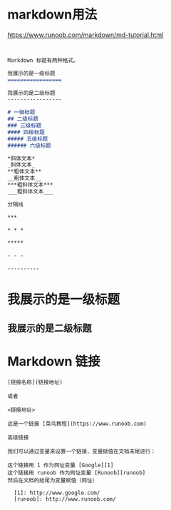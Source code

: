 # markdown用法

<https://www.runoob.com/markdown/md-tutorial.html>

```markdown


Markdown 标题有两种格式。

我展示的是一级标题
=================

我展示的是二级标题
-----------------

# 一级标题
## 二级标题
### 三级标题
#### 四级标题
##### 五级标题
###### 六级标题

*斜体文本*
_斜体文本_
**粗体文本**
__粗体文本__
***粗斜体文本***
___粗斜体文本___

分隔线

***

* * *

*****

- - -

----------


```

我展示的是一级标题
=================

我展示的是二级标题
-----------------

# Markdown 链接

```
[链接名称](链接地址)

或者

<链接地址>

这是一个链接 [菜鸟教程](https://www.runoob.com)

高级链接

我们可以通过变量来设置一个链接，变量赋值在文档末尾进行：

这个链接用 1 作为网址变量 [Google][1]
这个链接用 runoob 作为网址变量 [Runoob][runoob]
然后在文档的结尾为变量赋值（网址）

  [1]: http://www.google.com/
  [runoob]: http://www.runoob.com/
```